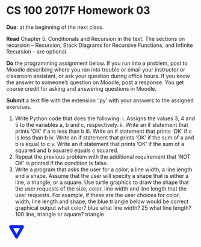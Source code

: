 # CS 100 2017F Homework 03
**Due**: at the beginning of the next class. 

**Read** Chapter 5. Conditionals and Recursion in the text. The sections on recursion – Recursion, Stack Diagrams for Recursive Functions, and Infinite Recursion – are optional. 

**Do** the programming assignment below. If you run into a problem, post to Moodle describing where you ran into trouble or email your instructor or classroom assistant, or ask your question during office hours. If you know the answer to someone’s question on Moodle, post a response. You get course credit for asking and answering questions in Moodle.

**Submit** a text file with the extension ‘.py’ with your answers to the assigned exercises. 

1. Write Python code that does the following:
    i. Assigns the values 3, 4 and 5 to the variables a, b and c, respectively.
    ii. Write an if statement that prints ‘OK’ if a is less than b
    iii. Write an if statement that prints ‘OK’ if c is less than b
    iv. Write an if statement that prints ‘OK’ if the sum of a and b is equal to c
    v. Write an if statement that prints ‘OK’ if the sum of a squared and b squared equals c squared.
2. Repeat the previous problem with the additional requirement that ‘NOT OK’ is printed if the condition is false.
3. Write a program that asks the user for a color, a line width, a line length and a shape. Assume that the user will specify a shape that is either a line, a triangle, or a square. Use turtle graphics to draw the shape that the user requests of the size, color, line width and line length that the user requests. For example, if these are the user choices for color, width, line length and shape, the blue triangle below would be correct graphical output
    what color? blue
    what line width? 25
    what line length? 100
    line, triangle or square? triangle
 
<img src="triangle.png" alt="triangle" style="zoom:10%;" />